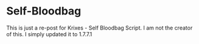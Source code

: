 Self-Bloodbag
=============

This is just a re-post for Krixes - Self Bloodbag Script. I am not the creator of this. I simply updated it to 1.7.7.1
